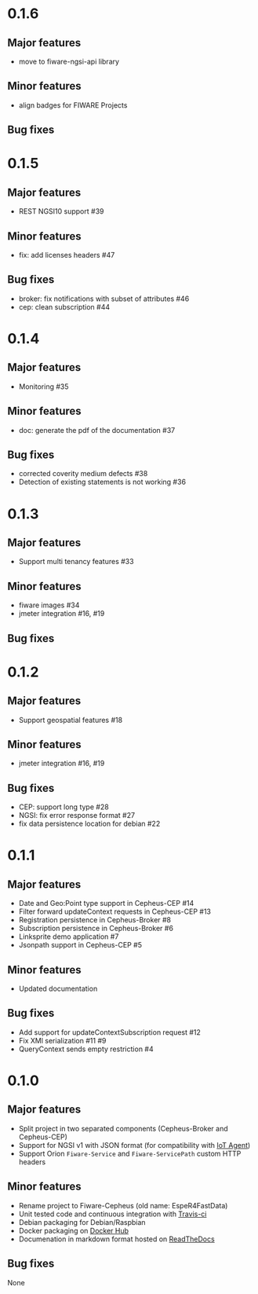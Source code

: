 # 0.1.6

## Major features

* move to fiware-ngsi-api library

## Minor features

* align badges for FIWARE Projects

## Bug fixes

# 0.1.5

## Major features

* REST NGSI10 support #39

## Minor features

* fix: add licenses headers #47

## Bug fixes

* broker: fix notifications with subset of attributes #46
* cep: clean subscription #44


# 0.1.4

## Major features

* Monitoring #35

## Minor features

* doc: generate the pdf of the documentation #37

## Bug fixes

* corrected coverity medium defects #38
* Detection of existing statements is not working #36

# 0.1.3

## Major features

* Support multi tenancy features #33

## Minor features

* fiware images #34
* jmeter integration #16, #19

## Bug fixes


# 0.1.2

## Major features

* Support geospatial features #18

## Minor features

* jmeter integration #16, #19

## Bug fixes

* CEP: support long type #28
* NGSI: fix error response format #27
* fix data persistence location for debian #22


# 0.1.1

## Major features

* Date and Geo:Point type support in Cepheus-CEP #14
* Filter forward updateContext requests in Cepheus-CEP #13
* Registration persistence in Cepheus-Broker #8
* Subscription persistence in Cepheus-Broker #6
* Linksprite demo application #7
* Jsonpath support in Cepheus-CEP #5

## Minor features

* Updated documentation

## Bug fixes

* Add support for updateContextSubscription request #12
* Fix XMl serialization #11 #9
* QueryContext sends empty restriction #4

# 0.1.0

## Major features

* Split project in two separated components (Cepheus-Broker and Cepheus-CEP)
* Support for NGSI v1 with JSON format (for compatibility with [IoT Agent](https://github.com/telefonicaid/iotagent-node-lib))
* Support Orion `Fiware-Service` and `Fiware-ServicePath` custom HTTP headers

## Minor features

* Rename project to Fiware-Cepheus (old name: EspeR4FastData)
* Unit tested code and continuous integration with [Travis-ci](https://travis-ci.org/Orange-OpenSource/fiware-cepheus)
* Debian packaging for Debian/Raspbian
* Docker packaging on [Docker Hub](https://hub.docker.com/r/orangeopensource/fiware-cepheus/)
* Documenation in markdown format hosted on [ReadTheDocs](https://fiware-cepheus.readthedocs.org/en/latest/)

## Bug fixes

None

